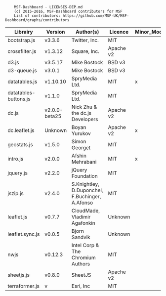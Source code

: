 ```
    MSF-Dashboard - LICENSES-DEP.md
    (c) 2015-2016, MSF-Dashboard contributors for MSF
    List of contributors: https://github.com/MSF-UK/MSF-Dashboard/graphs/contributors
```

Librairy                |Version            |Author(s)                                      |Licence    |Minor_Modif.   |Website
------------------------|-------------------|-----------------------------------------------|-----------|---------------|--------------------------------------
bootstrap.js            |v3.3.6             |Twitter, Inc.                                  |MIT        |               |https://github.com/twbs/bootstrap
crossfilter.js          |v1.3.12            |Square, Inc.                                   |Apache v2  |               |https://github.com/square/crossfilter
d3.js                   |v3.5.17            |Mike Bostock                                   |BSD v3     |               |https://github.com/d3/d3
d3-queue.js             |v3.0.1             |Mike Bostock                                   |BSD v3     |               |https://github.com/d3/d3-queue
datatables.js           |v1.10.10           |SpryMedia Ltd.                                 |MIT        |x              |https://github.com/DataTables/DataTables
datatables-buttons.js   |v1.1.0             |SpryMedia Ltd.                                 |MIT        |               |https://github.com/DataTables/Buttons
dc.js                   |v2.0.0-beta25      |Nick Zhu & the dc.js Developers                |Apache v2  |               |https://github.com/dc-js/dc.js
dc.leaflet.js           |Unknown            |Boyan Yurukov                                  |Apache v2  |x              |https://github.com/yurukov/
geostats.js             |v1.5.0             |Simon Georget                                  |MIT        |               |https://github.com/simogeo/geostats
intro.js                |v2.0.0             |Afshin Mehrabani                               |MIT        |x              |https://github.com/usablica/intro.js
jquery.js               |v2.2.0             |jQuery Foundation                              |MIT        |               |https://github.com/jquery/jquery
jszip.js                |v2.4.0             |S.Knightley, D.Duponchel, F.Buchinger, A.Afonso|MIT        |               |https://github.com/Stuk/jszip                    
leaflet.js              |v0.7.7             |CloudMade, Vladimir Agafonkin                  |Unknown    |               |https://github.com/Leaflet/Leaflet
leaflet.sync.js         |v0.0.5             |Bjorn Sandvik                                  |Unknown    |               |https://github.com/turban/Leaflet.Sync
nwjs                    |v0.12.3            |Intel Corp & The Chromium Authors              |MIT        |               |https://github.com/nwjs/nw.js
sheetjs.js              |v0.8.0             |SheetJS                                        |Apache v2  |               |https://github.com/SheetJS/js-xlsx
terraformer.js          |v                  |Esri, Inc                                      |MIT        |               |https://github.com/Esri/Terraformer

